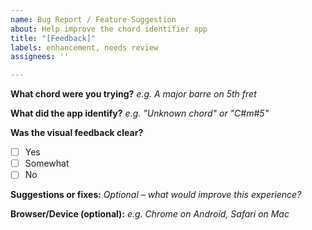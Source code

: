 ```yaml
---
name: Bug Report / Feature Suggestion
about: Help improve the chord identifier app
title: "[Feedback]"
labels: enhancement, needs review
assignees: ''

---
```


**What chord were you trying?**
_e.g. A major barre on 5th fret_

**What did the app identify?**
_e.g. "Unknown chord" or "C#m#5"_

**Was the visual feedback clear?**
- [ ] Yes
- [ ] Somewhat
- [ ] No

**Suggestions or fixes:**
_Optional – what would improve this experience?_

**Browser/Device (optional):**
_e.g. Chrome on Android, Safari on Mac_
